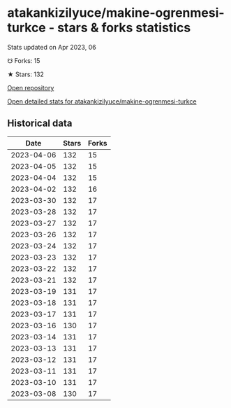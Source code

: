 # atakankizilyuce/makine-ogrenmesi-turkce - stars & forks statistics

Stats updated on Apr 2023, 06

☋ Forks: 15

★ Stars: 132

[Open repository](https://github.com/atakankizilyuce/makine-ogrenmesi-turkce)

[Open detailed stats for atakankizilyuce/makine-ogrenmesi-turkce](https://reviewgithub.com/rep/atakankizilyuce/makine-ogrenmesi-turkce)

## Historical data
| Date | Stars | Forks |
|------|-------|-------|
| 2023-04-06 | 132 | 15 | 
| 2023-04-05 | 132 | 15 | 
| 2023-04-04 | 132 | 15 | 
| 2023-04-02 | 132 | 16 | 
| 2023-03-30 | 132 | 17 | 
| 2023-03-28 | 132 | 17 | 
| 2023-03-27 | 132 | 17 | 
| 2023-03-26 | 132 | 17 | 
| 2023-03-24 | 132 | 17 | 
| 2023-03-23 | 132 | 17 | 
| 2023-03-22 | 132 | 17 | 
| 2023-03-21 | 132 | 17 | 
| 2023-03-19 | 131 | 17 | 
| 2023-03-18 | 131 | 17 | 
| 2023-03-17 | 131 | 17 | 
| 2023-03-16 | 130 | 17 | 
| 2023-03-14 | 131 | 17 | 
| 2023-03-13 | 131 | 17 | 
| 2023-03-12 | 131 | 17 | 
| 2023-03-11 | 131 | 17 | 
| 2023-03-10 | 131 | 17 | 
| 2023-03-08 | 130 | 17 | 

